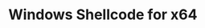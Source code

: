 ---
title: "Windows Shellcode for x64"
link: https://github.com/Fare9/RicardoNarvaja-Ejercicios1/blob/master/shellcode_x64.asm
description: "Shellcode for Windows x64 to execute a calc.exe with WinExec, this one has nothing hardcoded"
categories: tools
---